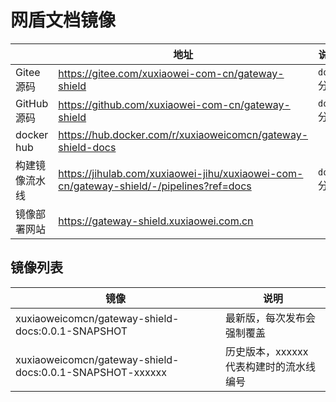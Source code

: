 # 网盾文档镜像

|            | 地址                                                                                      | 说明        |
|------------|-----------------------------------------------------------------------------------------|-----------|
| Gitee 源码   | https://gitee.com/xuxiaowei-com-cn/gateway-shield                                       | `docs` 分支 |
| GitHub 源码  | https://github.com/xuxiaowei-com-cn/gateway-shield                                      | `docs` 分支 |
| docker hub | https://hub.docker.com/r/xuxiaoweicomcn/gateway-shield-docs                             |           |
| 构建镜像流水线    | https://jihulab.com/xuxiaowei-jihu/xuxiaowei-com-cn/gateway-shield/-/pipelines?ref=docs | `docs` 分支 |
| 镜像部署网站     | https://gateway-shield.xuxiaowei.com.cn                                                 |           |

## 镜像列表

| 镜像                                                       | 说明                      |
|----------------------------------------------------------|-------------------------|
| xuxiaoweicomcn/gateway-shield-docs:0.0.1-SNAPSHOT        | 最新版，每次发布会强制覆盖           |
| xuxiaoweicomcn/gateway-shield-docs:0.0.1-SNAPSHOT-xxxxxx | 历史版本，xxxxxx 代表构建时的流水线编号 |
